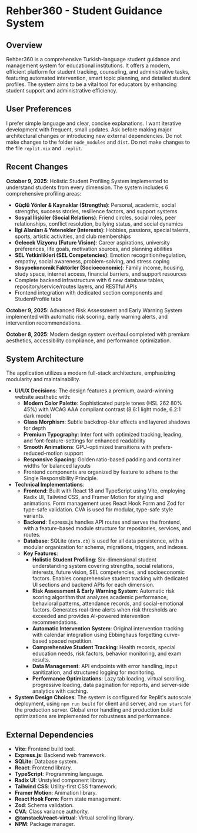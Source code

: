 # Rehber360 - Student Guidance System

## Overview
Rehber360 is a comprehensive Turkish-language student guidance and management system for educational institutions. It offers a modern, efficient platform for student tracking, counseling, and administrative tasks, featuring automated intervention, smart topic planning, and detailed student profiles. The system aims to be a vital tool for educators by enhancing student support and administrative efficiency.

## User Preferences
I prefer simple language and clear, concise explanations. I want iterative development with frequent, small updates. Ask before making major architectural changes or introducing new external dependencies. Do not make changes to the folder `node_modules` and `dist`. Do not make changes to the file `replit.nix` and `.replit`.

## Recent Changes
**October 9, 2025**: Holistic Student Profiling System implemented to understand students from every dimension. The system includes 6 comprehensive profiling areas:
- **Güçlü Yönler & Kaynaklar (Strengths)**: Personal, academic, social strengths, success stories, resilience factors, and support systems
- **Sosyal İlişkiler (Social Relations)**: Friend circles, social roles, peer relationships, conflict resolution, bullying status, and social dynamics
- **İlgi Alanları & Yetenekler (Interests)**: Hobbies, passions, special talents, sports, artistic activities, and club memberships
- **Gelecek Vizyonu (Future Vision)**: Career aspirations, university preferences, life goals, motivation sources, and planning abilities
- **SEL Yetkinlikleri (SEL Competencies)**: Emotion recognition/regulation, empathy, social awareness, problem-solving, and stress coping
- **Sosyoekonomik Faktörler (Socioeconomic)**: Family income, housing, study space, internet access, financial barriers, and support resources
- Complete backend infrastructure with 6 new database tables, repository/service/routes layers, and RESTful APIs
- Frontend integration with dedicated section components and StudentProfile tabs

**October 9, 2025**: Advanced Risk Assessment and Early Warning System implemented with automatic risk scoring, early warning alerts, and intervention recommendations.

**October 8, 2025**: Modern design system overhaul completed with premium aesthetics, accessibility compliance, and performance optimization.

## System Architecture
The application utilizes a modern full-stack architecture, emphasizing modularity and maintainability.

- **UI/UX Decisions**: The design features a premium, award-winning website aesthetic with:
  - **Modern Color Palette**: Sophisticated purple tones (HSL 262 80% 45%) with WCAG AAA compliant contrast (8.6:1 light mode, 6.2:1 dark mode)
  - **Glass Morphism**: Subtle backdrop-blur effects and layered shadows for depth
  - **Premium Typography**: Inter font with optimized tracking, leading, and font-feature-settings for enhanced readability
  - **Smooth Animations**: GPU-optimized transitions with prefers-reduced-motion support
  - **Responsive Spacing**: Golden ratio-based padding and container widths for balanced layouts
  - Frontend components are organized by feature to adhere to the Single Responsibility Principle.
- **Technical Implementations**:
    - **Frontend**: Built with React 18 and TypeScript using Vite, employing Radix UI, Tailwind CSS, and Framer Motion for styling and animations. Form management uses React Hook Form and Zod for type-safe validation. CVA is used for modular, type-safe style variants.
    - **Backend**: Express.js handles API routes and serves the frontend, with a feature-based module structure for repositories, services, and routes.
    - **Database**: SQLite (`data.db`) is used for all data persistence, with a modular organization for schema, migrations, triggers, and indexes.
    - **Key Features**: 
      - **Holistic Student Profiling**: Six-dimensional student understanding system covering strengths, social relations, interests, future vision, SEL competencies, and socioeconomic factors. Enables comprehensive student tracking with dedicated UI sections and backend APIs for each dimension.
      - **Risk Assessment & Early Warning System**: Automatic risk scoring algorithm that analyzes academic performance, behavioral patterns, attendance records, and social-emotional factors. Generates real-time alerts when risk thresholds are exceeded and provides AI-powered intervention recommendations.
      - **Automatic Intervention System**: Original intervention tracking with calendar integration using Ebbinghaus forgetting curve-based spaced repetition.
      - **Comprehensive Student Tracking**: Health records, special education needs, risk factors, behavior monitoring, and exam results.
      - **Data Management**: API endpoints with error handling, input sanitization, and structured logging for monitoring.
      - **Performance Optimizations**: Lazy tab loading, virtual scrolling, progressive loading, data pagination for reports, and server-side analytics with caching.
- **System Design Choices**: The system is configured for Replit's autoscale deployment, using `npm run build` for client and server, and `npm start` for the production server. Global error handling and production build optimizations are implemented for robustness and performance.

## External Dependencies
- **Vite**: Frontend build tool.
- **Express.js**: Backend web framework.
- **SQLite**: Database system.
- **React**: Frontend library.
- **TypeScript**: Programming language.
- **Radix UI**: Unstyled component library.
- **Tailwind CSS**: Utility-first CSS framework.
- **Framer Motion**: Animation library.
- **React Hook Form**: Form state management.
- **Zod**: Schema validation.
- **CVA**: Class variance authority.
- **@tanstack/react-virtual**: Virtual scrolling library.
- **NPM**: Package manager.